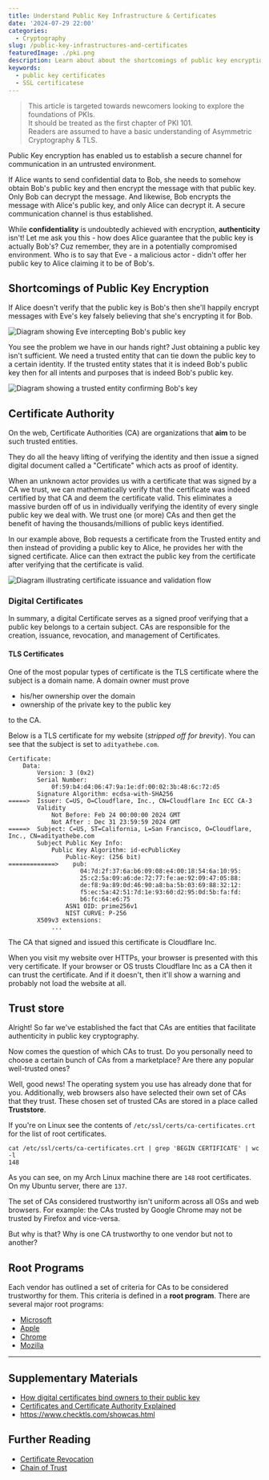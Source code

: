 ```yaml
---
title: Understand Public Key Infrastructure & Certificates
date: '2024-07-29 22:00'
categories:
  - Cryptography
slug: /public-key-infrastructures-and-certificates
featuredImage: ./pki.png
description: Learn about about the shortcomings of public key encryption and the need for a trusted 3rd party - Certificate Authority.
keywords:
  - public key certificates
  - SSL certificatese
---
```


> This article is targeted towards newcomers looking to explore the foundations of PKIs.  
> It should be treated as the first chapter of PKI 101.  
> Readers are assumed to have a basic understanding of Asymmetric Cryptography & TLS.

Public Key encryption has enabled us to establish a secure channel for communication in an untrusted environment.

If Alice wants to send confidential data to Bob, she needs to somehow obtain Bob's public key and then encrypt the message with that public key. Only Bob can decrypt the message. And likewise, Bob encrypts the message with Alice's public key, and only Alice can decrypt it. A secure communication channel is thus established.

While **confidentiality** is undoubtedly achieved with encryption, **authenticity** isn't!
Let me ask you this - how does Alice guarantee that the public key is actually Bob's?
Cuz remember, they are in a potentially compromised environment.
Who is to say that Eve - a malicious actor - didn't offer her public key to Alice claiming it to be of Bob's.

## Shortcomings of Public Key Encryption

If Alice doesn't verify that the public key is Bob's then she'll happily encrypt messages with Eve's key falsely believing that she's encrypting it for Bob.

![Diagram showing Eve intercepting Bob's public key](./pki-mitm.svg)

You see the problem we have in our hands right? Just obtaining a public key isn't sufficient.
We need a trusted entity that can tie down the public key to a certain identity.
If the trusted entity states that it is indeed Bob's public key then for all intents and purposes that is indeed Bob's public key.

![Diagram showing a trusted entity confirming Bob's key](./pki-trusted-entity.svg)

## Certificate Authority

On the web, Certificate Authorities (CA) are organizations that **aim** to be such trusted entities.

They do all the heavy lifting of verifying the identity and then issue a signed digital document called a "Certificate" which acts as proof of identity.

When an unknown actor provides us with a certificate that was signed by a CA we trust, we can mathematically verify that the certificate was indeed certified by that CA and deem the certificate valid. This eliminates a massive burden off of us in individually verifying the identity of every single public key we deal with.
We trust one (or more) CAs and then get the benefit of having the thousands/millions of public keys identified.

In our example above, Bob requests a certificate from the Trusted entity and then instead of providing a public key to Alice, he provides her with the signed certificate. Alice can then extract the public key from the certificate after verifying that the certificate is valid.

![Diagram illustrating certificate issuance and validation flow](./pki-certificate-flow.svg)

### Digital Certificates

In summary, a digital Certificate serves as a signed proof verifying that a public key belongs to a certain subject.
CAs are responsible for the creation, issuance, revocation, and management of Certificates.

#### TLS Certificates

One of the most popular types of certificate is the TLS certificate where the subject is a domain name.
A domain owner must prove

- his/her ownership over the domain
- ownership of the private key to the public key

to the CA.

Below is a TLS certificate for my website (_stripped off for brevity_).
You can see that the subject is set to `adityathebe.com`.

```
Certificate:
    Data:
        Version: 3 (0x2)
        Serial Number:
            0f:59:b4:d4:06:47:9a:1e:df:00:02:3b:48:6c:72:d5
        Signature Algorithm: ecdsa-with-SHA256
=====>  Issuer: C=US, O=Cloudflare, Inc., CN=Cloudflare Inc ECC CA-3
        Validity
            Not Before: Feb 24 00:00:00 2024 GMT
            Not After : Dec 31 23:59:59 2024 GMT
=====>  Subject: C=US, ST=California, L=San Francisco, O=Cloudflare, Inc., CN=adityathebe.com
        Subject Public Key Info:
            Public Key Algorithm: id-ecPublicKey
                Public-Key: (256 bit)
=============>    pub:
                    04:7d:2f:37:6a:b6:09:08:e4:00:18:54:6a:10:95:
                    25:c2:5a:09:a6:de:72:77:fe:ae:92:09:47:05:88:
                    de:f8:9a:89:0d:46:90:a8:ba:5b:03:69:88:32:12:
                    f5:ec:5a:42:51:7d:1e:93:60:d2:95:0d:5b:fa:fd:
                    b6:fc:64:e6:75
                ASN1 OID: prime256v1
                NIST CURVE: P-256
        X509v3 extensions:
            ...

```

The CA that signed and issued this certificate is Cloudflare Inc.

When you visit my website over HTTPs, your browser is presented with this very certificate.
If your browser or OS trusts Cloudflare Inc as a CA then it can trust the certificate.
And if it doesn't, then it'll show a warning and probably not load the website at all.

## Trust store

Alright! So far we've established the fact that CAs are entities that facilitate authenticity in public key cryptography.

Now comes the question of which CAs to trust. Do you personally need to choose a certain bunch of CAs from a marketplace? Are there any popular well-trusted ones?

Well, good news! The operating system you use has already done that for you. Additionally, web browsers also have selected their own set of CAs that they trust. These chosen set of trusted CAs are stored in a place called **Truststore**.

If you're on Linux see the contents of `/etc/ssl/certs/ca-certificates.crt` for the list of root certificates.

```shell
cat /etc/ssl/certs/ca-certificates.crt | grep 'BEGIN CERTIFICATE' | wc -l
148
```

As you can see, on my Arch Linux machine there are `148` root certificates. On my Ubuntu server, there are `137`.

The set of CAs considered trustworthy isn't uniform across all OSs and web browsers.
For example: the CAs trusted by Google Chrome may not be trusted by Firefox and vice-versa.

But why is that? Why is one CA trustworthy to one vendor but not to another?

## Root Programs

Each vendor has outlined a set of criteria for CAs to be considered trustworthy for them. This criteria is defined in a **root program**. There are several major root programs:

- [Microsoft](https://learn.microsoft.com/en-us/security/trusted-root/program-requirements)
- [Apple](https://www.apple.com/certificateauthority/ca_program.html)
- [Chrome](https://www.chromium.org/Home/chromium-security/root-ca-policy/)
- [Mozilla](https://wiki.mozilla.org/CA)

---

## Supplementary Materials

- [How digital certificates bind owners to their public key](https://www.youtube.com/watch?v=5rT6fZUwhG8)
- [Certificates and Certificate Authority Explained](https://www.youtube.com/watch?v=x_I6Qc35PuQ)
- https://www.checktls.com/showcas.html

## Further Reading

- [Certificate Revocation](https://en.wikipedia.org/wiki/Certificate_revocation)
- [Chain of Trust](https://en.wikipedia.org/wiki/Chain_of_trust)
